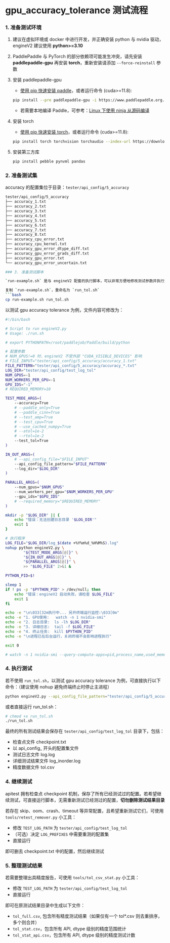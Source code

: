 # gpu_accuracy_tolerance 测试流程

### 1. 准备测试环境

1. 建议在虚拟环境或 docker 中进行开发，并正确安装 python 与 nvidia 驱动，engineV2 建议使用 **python>=3.10**

2. PaddlePaddle 与 PyTorch 的部分依赖项可能发生冲突，请先安装 **paddlepaddle-gpu** 再安装 **torch**，重新安装请添加 `--force-reinstall` 参数

3. 安装 paddlepaddle-gpu

   - [使用 pip 快速安装 paddle](https://www.paddlepaddle.org.cn/install/quick?docurl=/documentation/docs/zh/develop/install/pip/linux-pip.html)，或者运行命令 (cuda>=11.8):
   ```bash
   pip install --pre paddlepaddle-gpu -i https://www.paddlepaddle.org.cn/packages/nightly/cu118/
   ```
   - 若需要本地编译 Paddle，可参考：[Linux 下使用 ninja 从源码编译](https://www.paddlepaddle.org.cn/documentation/docs/zh/develop/install/compile/linux-compile-by-ninja.html)

4. 安装 torch

   - [使用 pip 快速安装 torch](https://pytorch.org/get-started/locally/)，或者运行命令 (cuda>=11.8):
   ```bash
   pip install torch torchvision torchaudio --index-url https://download.pytorch.org/whl/cu118
   ```
5. 安装第三方库

   ```bash
   pip install pebble pynvml pandas
   ```

### 2. 准备测试集

accuracy 的配置集位于目录：`tester/api_config/5_accuracy`

```bash
tester/api_config/5_accuracy
├── accuracy_1.txt
├── accuracy_2.txt
├── accuracy_3.txt
├── accuracy_4.txt
├── accuracy_5.txt
├── accuracy_6.txt
├── accuracy_7.txt
├── accuracy_8.txt
├── accuracy_cpu_error.txt
├── accuracy_cpu_kernel.txt
├── accuracy_gpu_error_dtype_diff.txt
├── accuracy_gpu_error_grads_diff.txt
├── accuracy_gpu_error.txt
└── accuracy_gpu_error_uncertain.txt

### 3. 准备测试脚本

`run-example.sh` 是与 engineV2 配套的执行脚本，可以非常方便地修改测试参数并执行测试

复制 `run-example.sh`，重命名为 `run_tol.sh`
```bash
cp run-example.sh run_tol.sh
```

以测试 gpu accuracy tolerance 为例，文件内容可修改为：
```bash
#!/bin/bash

# Script to run engineV2.py
# Usage: ./run.sh

# export PYTHONPATH=/root/paddlejob/Paddle/build/python

# 配置参数
# NUM_GPUS!=0 时，engineV2 不受外部 "CUDA_VISIBLE_DEVICES" 影响
# FILE_INPUT="tester/api_config/5_accuracy/accuracy_1.txt"
FILE_PATTERN="tester/api_config/5_accuracy/accuracy_*.txt"
LOG_DIR="tester/api_config/test_log_tol"
NUM_GPUS=-1
NUM_WORKERS_PER_GPU=-1
GPU_IDS="-1"
# REQUIRED_MEMORY=10

TEST_MODE_ARGS=(
    --accuracy=True
    # --paddle_only=True
    # --paddle_cinn=True
    # --test_amp=True
    # --test_cpu=True
    # --use_cached_numpy=True
    # --atol=1e-2
    # --rtol=1e-2
    --test_tol=True
)

IN_OUT_ARGS=(
    # --api_config_file="$FILE_INPUT"
    --api_config_file_pattern="$FILE_PATTERN"
    --log_dir="$LOG_DIR"
)

PARALLEL_ARGS=(
    --num_gpus="$NUM_GPUS"
    --num_workers_per_gpu="$NUM_WORKERS_PER_GPU"
    --gpu_ids="$GPU_IDS"
    # --required_memory="$REQUIRED_MEMORY"
)

mkdir -p "$LOG_DIR" || {
    echo "错误：无法创建日志目录 '$LOG_DIR'"
    exit 1
}

# 执行程序
LOG_FILE="$LOG_DIR/log_$(date +%Y%m%d_%H%M%S).log"
nohup python engineV2.py \
        "${TEST_MODE_ARGS[@]}" \
        "${IN_OUT_ARGS[@]}" \
        "${PARALLEL_ARGS[@]}" \
        >> "$LOG_FILE" 2>&1 &

PYTHON_PID=$!

sleep 1
if ! ps -p "$PYTHON_PID" > /dev/null; then
    echo "错误：engineV2 启动失败，请检查 $LOG_FILE"
    exit 1
fi

echo -e "\n\033[32m执行中... 另开终端运行监控:\033[0m"
echo -e "1. GPU使用:   watch -n 1 nvidia-smi"
echo -e "2. 日志目录:  ls -lh $LOG_DIR"
echo -e "3. 详细日志:  tail -f $LOG_FILE"
echo -e "4. 终止任务:  kill $PYTHON_PID"
echo -e "\n进程已在后台运行，关闭终端不会影响进程执行"

exit 0

# watch -n 1 nvidia-smi --query-compute-apps=pid,process_name,used_memory,gpu_uuid --format=csv
```

### 4. 执行测试

若不使用 `run_tol.sh`，以测试 gpu accuracy tolerance 为例，可直接执行以下命令：（建议使用 nohup 避免终端终止时停止主进程）
```bash
python engineV2.py --api_config_file_pattern="tester/api_config/5_accuracy/accuracy_*.txt" --accuracy=True --test_tol=True --num_gpus=-1 --num_workers_per_gpu=-1 --log_dir="tester/api_config/test_log_tol" >> "tester/api_config/test_log_tol/log.log" 2>&1
```

或者直接运行 run_tol.sh：
```bash
# chmod +x run_tol.sh
./run_tol.sh
```

最终的所有测试结果会保存在 `tester/api_config/test_log_tol` 目录下，包括：
- 检查点文件 checkpoint.txt
- 以 api_config_ 开头的配置集文件
- 测试日志文件 log.log
- 详细测试结果文件 log_inorder.log
- 精度数据文件 tol.csv

### 4. 继续测试

apitest 拥有检查点 checkpoint 机制，保存了所有已经测试过的配置。若希望继续测试，可直接运行脚本，无需重新测试已经测过的配置，**切勿删除测试结果目录**

若存在 skip、oom、crash、timeout 等异常配置，且希望重新测试它们，可使用 `tools/retest_remover.py` 小工具：
- 修改 `TEST_LOG_PATH` 为 `tester/api_config/test_log_tol`
- （可选）决定 `LOG_PREFIXES` 中需要重测的配置集
- 直接运行

即可删去 checkpoint.txt 中的配置，然后继续测试

### 5. 整理测试结果

若需要整理出具精度报告，可使用 `tools/tol_csv_stat.py` 小工具：
- 修改 `TEST_LOG_PATH` 为 `tester/api_config/test_log_tol`
- 直接运行

即可在原测试结果目录中生成以下文件：
- `tol_full.csv`, 包含所有精度测试结果（如果仅有一个 tol*.csv 则去重排序，多个则合并）
- `tol_stat.csv`，包含所有 API, dtype 级别的精度范围统计
- `tol_stat_api.csv`，包含所有 API, dtype 级别的精度测试计数
